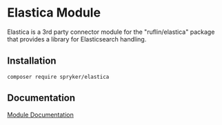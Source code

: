 # Elastica Module

Elastica is a 3rd party connector module for the "ruflin/elastica" package that provides a library for Elasticsearch handling.

## Installation

```
composer require spryker/elastica
```

## Documentation

[Module Documentation](https://academy.spryker.com/developing_with_spryker/module_guide/yves_components/search/search.html)
